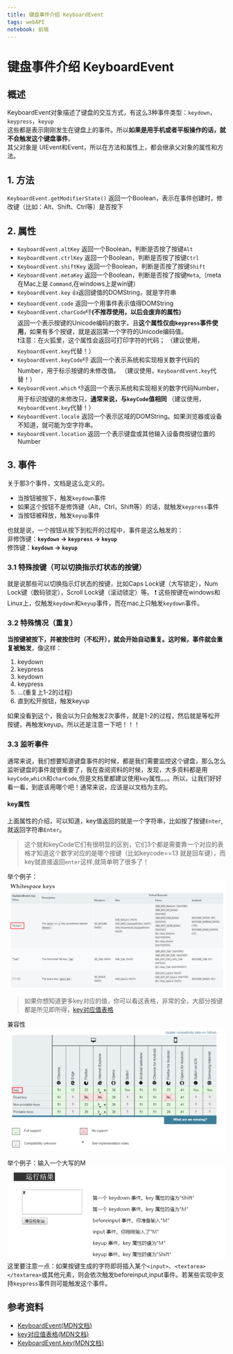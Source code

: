 ```yaml
---
title: 键盘事件介绍 KeyboardEvent
tags: webAPI
notebook: 前端
---
```

# 键盘事件介绍 KeyboardEvent
## 概述
KeyboardEvent对象描述了键盘的交互方式，有这么3种事件类型：`keydown`，`keypress`，`keyup`  
这些都是表示刚刚发生在键盘上的事件。所以**如果是用手机或者平板操作的话，就不会触发这个键盘事件**。   
其父对象是 UIEvent和Event，所以在方法和属性上，都会继承父对象的属性和方法。
## 1. 方法
`KeyboardEvent.getModifierState()` 返回一个Boolean，表示在事件创建时，修改键（比如：Alt、Shift、Ctrl等）是否按下

## 2. 属性
- `KeyboardEvent.altKey` 返回一个Boolean，判断是否按了按键`Alt`
- `KeyboardEvent.ctrlKey` 返回一个Boolean，判断是否按了按键`Ctrl`
- `KeyboardEvent.shiftKey` 返回一个Boolean，判断是否按了按键`Shift`
- `KeyboardEvent.metaKey` 返回一个Boolean，判断是否按了按键`Meta`,（meta 在Mac上是 `Command`,在windows上是win键）
- `KeyboardEvent.key` :+1:返回键值的DOMString，就是字符串
- `KeyboardEvent.code` 返回一个用事件表示值得DOMString
- `KeyboardEvent.charCode`:-1:**(不推荐使用，以后会废弃的属性)**  
  返回一个表示按键的Unicode编码的数字。且**这个属性仅由`keypress`事件使用**，如果有多个按键，就是返回第一个字符的Unicode编码值。  
  :exclamation:注意：在火狐里，这个属性会返回可打印字符的代码；
  （建议使用，`KeyboardEvent.key`代替！）
- `KeyboardEvent.keyCode`:-1:
  返回一个表示系统和实现相关数字代码的Number，用于标示按键的未修改值。
  （建议使用，`KeyboardEvent.key`代替！）
- `KeyboardEvent.which` :-1:返回一个表示系统和实现相关的数字代码Number，用于标识按键的未修改只，**通常来说，与`keyCode`值相同**
  （建议使用，`KeyboardEvent.key`代替！）
- `KeyboardEvent.locale` 返回一个表示区域的DOMString。如果浏览器或设备不知道，就可能为空字符串。
- `KeyboardEvent.location` 返回一个表示键盘或其他输入设备商按键位置的Number

## 3. 事件
关于那3个事件，文档是这么定义的。
- 当按钮被按下，触发`keydown`事件
- 如果这个按钮不是修饰键（Alt，Ctrl，Shift等）的话，就触发`keypress`事件
- 当按钮被释放，触发`keyup`事件

也就是说，一个按钮从按下到松开的过程中，事件是这么触发的：    
非修饰键：**`keydown` -> `keypress` -> `keyup`**   
修饰键：**`keydown` -> `keyup`**
### 3.1 特殊按键（可以切换指示灯状态的按键）
就是说那些可以切换指示灯状态的按键，比如Caps Lock键（大写锁定），Num Lock键（数码锁定），Scroll Lock键（滚动锁定）等。
:exclamation: 这些按键在windows和Linux上，仅触发`keydown`和`keyup`事件，而在mac上只触发`keydown`事件。

### 3.2 特殊情况（重复）
**当按键被按下，并被按住时（不松开），就会开始自动重复。这时候，事件就会重复被触发**，像这样：
1. keydown
2. keypress
3. keydown
4. keypress
5. ...(重复上1-2的过程)
6. 直到松开按钮，触发keyup

如果没看到这个，我会以为只会触发2次事件，就是1-2的过程，然后就是等松开按键，再触发keyup。所以还是注意一下吧！！！

### 3.3 监听事件
通常来说，我们想要知道键盘事件的时候，都是我们需要监控这个键盘，那么怎么监听键盘的事件就很重要了，我在查阅资料的时候，发现，大多资料都是用`keyCode`,`which`和`charCode`,但是文档里都建议使用`key`属性。。。所以，让我们好好看一看，到底该用哪个吧！通常来说，应该是以文档为主的。
#### key属性
上面属性的介绍，可以知道，key值返回的就是一个字符串，比如按了按键`Enter`,就返回字符串`Enter`。
> 这个就和keyCode它们有很明显的区别，它们3个都是需要靠一个对应的表格才知道这个数字对应的是哪个按键（比如keycode==13 就是回车键），而key就直接返回`enter`这样,就简单明了很多了！

举个例子：  
![](https://raw.githubusercontent.com/heihuahe/myGallery/master/noteImage/20191127164724.png)

> 如果你想知道更多key对应的值，你可以看这表格，非常的全，大部分按键都是所见即所得，[key对应值表格](https://developer.mozilla.org/zh-CN/docs/Web/API/KeyboardEvent/key/Key_Values#Whitespace_keys)

兼容性   
![](https://raw.githubusercontent.com/heihuahe/myGallery/master/noteImage/20191127145439.png)

举个例子：输入一个大写的M
![](https://raw.githubusercontent.com/heihuahe/myGallery/master/noteImage/20191127170923.png)
这里要注意一点：如果按键生成的字符即将插入某个`<input>`、`<textarea></textarea>`或其他元素，则会依次触发beforeinput,input事件。若某些实现中支持`keypress`事件则可能触发这个事件。

## 参考资料
- [KeyboardEvent(MDN文档)](https://developer.mozilla.org/zh-CN/docs/Web/API/KeyboardEvent)
- [key对应值表格(MDN文档)](https://developer.mozilla.org/zh-CN/docs/Web/API/KeyboardEvent/key/Key_Values#Whitespace_keys)
- [KeyboardEvent.key(MDN文档)](https://developer.mozilla.org/zh-CN/docs/Web/API/KeyboardEvent/key)

